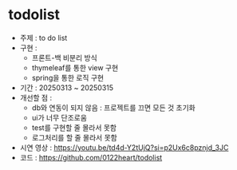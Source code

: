 # todolist

- 주제 : to do list
- 구현 :
    - 프론트-백 비분리 방식
    - thymeleaf를 통한 view 구현
    - spring을 통한 로직 구현
- 기간 : 20250313 ~ 20250315
- 개선할 점 :
    - db와 연동이 되지 않음 : 프로젝트를 끄면 모든 것 초기화
    - ui가 너무 단조로움
    - test를 구현할 줄 몰라서 못함
    - 로그처리를 할 줄 몰라서 못함
- 시연 영상 : https://youtu.be/td4d-Y2tUjQ?si=p2Ux6c8pznjd_3JC
- 코드 : https://github.com/0122heart/todolist
